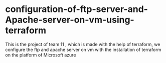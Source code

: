 # configuration-of-ftp-server-and-Apache-server-on-vm-using-terraform
This is the project of team 11 , which is made with the help of terraform,  we configure the ftp and apache server on vm with the installation of terraform on the platform of Microsoft azure 
